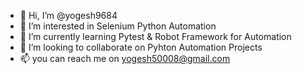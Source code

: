 - 👋 Hi, I’m @yogesh9684
- 👀 I’m interested in Selenium Python Automation 
- 🌱 I’m currently learning Pytest & Robot Framework for Automation
- 💞️ I’m looking to collaborate on Pyhton Automation Projects 
- 📫 you can reach me on yogesh50008@gmail.com

<!---
yogesh9684/yogesh9684 is a ✨ special ✨ repository because its `README.md` (this file) appears on your GitHub profile.
You can click the Preview link to take a look at your changes.
--->
